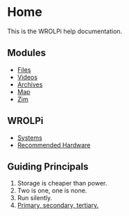 # Home

This is the WROLPi help documentation.

## Modules

* [Files](files/index.md)
* [Videos](videos/index.md)
* [Archives](archives/index.md)
* [Map](map/index.md)
* [Zim](zim/index.md)

## WROLPi

* [Systems](system/index.md)
* [Recommended Hardware](system/recommended-hardware.md)

## Guiding Principals

1. Storage is cheaper than power.
2. Two is one, one is none.
3. Run silently.
4. [Primary, secondary, tertiary.](system/primary-secondary-tertiary.md)
